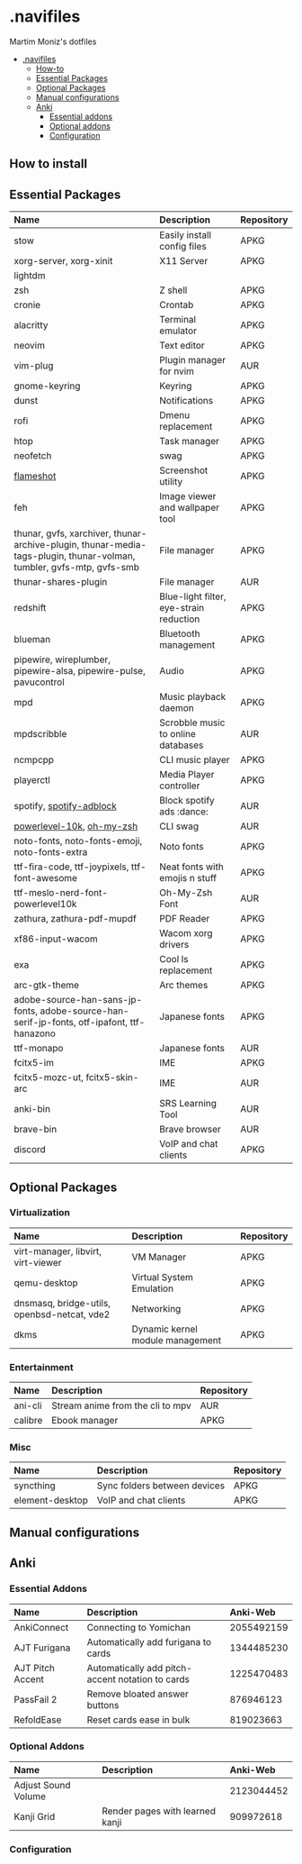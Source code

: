 # .navifiles
Martim Moniz's dotfiles

- [.navifiles](#.navifiles)
  - [How-to](#how-to-install)
  - [Essential Packages](#essential-packages)
  - [Optional Packages](#optional-packages)
  - [Manual configurations](#manual-configurations)
  - [Anki](#anki)
    - [Essential addons](#essential-addons)
    - [Optional addons](#optional-addons)
    - [Configuration](#configuration)

## How to install

## Essential Packages
| Name			 | Description			  | Repository	  |
| :--------------------- | :----------------------------- | :-------------|
| stow | Easily install config files | APKG |
| xorg-server, xorg-xinit | X11 Server | APKG |
| lightdm
| zsh | Z shell | APKG |
| cronie | Crontab | APKG |
| alacritty | Terminal emulator | APKG |
| neovim | Text editor | APKG |
| vim-plug | Plugin manager for nvim | AUR |
| gnome-keyring | Keyring | APKG |
| dunst | Notifications | APKG |
| rofi | Dmenu replacement | APKG |
| htop | Task manager | APKG |
| neofetch | swag | APKG |
| [flameshot](https://github.com/flameshot-org/flameshot) | Screenshot utility | APKG | 
| feh | Image viewer and wallpaper tool | APKG |
| thunar, gvfs, xarchiver, thunar-archive-plugin, thunar-media-tags-plugin, thunar-volman, tumbler, gvfs-mtp, gvfs-smb | File manager | APKG |
| thunar-shares-plugin | File manager | AUR |
| redshift | Blue-light filter, eye-strain reduction | APKG |
| blueman | Bluetooth management | APKG |
| pipewire, wireplumber, pipewire-alsa, pipewire-pulse, pavucontrol | Audio | APKG |
| mpd	| Music playback daemon | APKG |
| mpdscribble | Scrobble music to online databases | AUR |
| ncmpcpp | CLI music player | APKG |
| playerctl | Media Player controller | APKG |
| spotify, [spotify-adblock](https://github.com/abba23/spotify-adblock-linux)| Block spotify ads :dance:| AUR |
| [powerlevel-10k](https://github.com/romkatv/powerlevel10k), [oh-my-zsh](https://github.com/ohmyzsh/ohmyzsh/) | CLI swag | AUR |
| noto-fonts, noto-fonts-emoji, noto-fonts-extra | Noto fonts | APKG |
| ttf-fira-code, ttf-joypixels, ttf-font-awesome | Neat fonts with emojis n stuff | APKG |
| ttf-meslo-nerd-font-powerlevel10k | Oh-My-Zsh Font | AUR |
| zathura, zathura-pdf-mupdf | PDF Reader | APKG |
| xf86-input-wacom | Wacom xorg drivers | APKG |
| exa | Cool ls replacement | APKG |
| arc-gtk-theme | Arc themes | APKG |
| adobe-source-han-sans-jp-fonts, adobe-source-han-serif-jp-fonts, otf-ipafont, ttf-hanazono | Japanese fonts | APKG |
| ttf-monapo | Japanese fonts | AUR |
| fcitx5-im | IME | APKG |
| fcitx5-mozc-ut, fcitx5-skin-arc | IME | AUR |
| anki-bin | SRS Learning Tool | AUR |
| brave-bin | Brave browser | AUR |
| discord | VoIP and chat clients | APKG |

## Optional Packages

### Virtualization
| Name			| Description		| Repository	|
| :---------------------| :---------------------| :-------------|
| virt-manager, libvirt, virt-viewer | VM Manager | APKG	|
| qemu-desktop		| Virtual System Emulation | APKG |
| dnsmasq, bridge-utils, openbsd-netcat, vde2	  | Networking | APKG |
| dkms			| Dynamic kernel module management | APKG |

### Entertainment
| Name			| Description		| Repository	|
| :---------------------| :---------------------| :-------------|
| ani-cli | Stream anime from the cli to mpv | AUR |
| calibre | Ebook manager | APKG | 

### Misc
| Name			| Description		| Repository	|
| :---------------------| :---------------------| :-------------|
| syncthing	| Sync folders between devices | APKG |
| element-desktop | VoIP and chat clients | APKG |

[comment]: # (TODO: add weeb packages and other stuff, add links to rest of packages)

## Manual configurations

## Anki

### Essential Addons

| Name 		| Description | Anki-Web	|
| :-------------| :-----------| :-------------|
| AnkiConnect 	| Connecting to Yomichan | 2055492159 |
| AJT Furigana 	| Automatically add furigana to cards | 1344485230 |
| AJT Pitch Accent | Automatically add pitch-accent notation to cards | 1225470483 |
| PassFail 2	| Remove bloated answer buttons | 876946123 |
| RefoldEase 	| Reset cards ease in bulk 	| 819023663 |

### Optional Addons

| Name		| Description | Anki-Web 	|
| :-------------| :-----------| :---------------|
| Adjust Sound Volume | | 2123044452 |
| Kanji Grid 	| Render pages with learned kanji | 909972618 |

### Configuration
